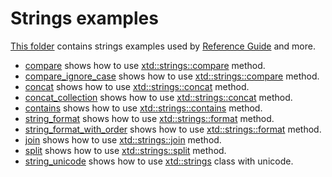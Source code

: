 # Strings examples

[This folder](.) contains strings examples used by [Reference Guide](https://codedocs.xyz/gammasoft71/xtd/) and more.

* [compare](compare/README.md) shows how to use [xtd::strings::compare](../../../src/xtd.core/include/xtd/strings.h) method.
* [compare_ignore_case](compare_ignore_case/README.md) shows how to use [xtd::strings::compare](../../../src/xtd.core/include/xtd/strings.h) method.
* [concat](concat/README.md) shows how to use [xtd::strings::concat](../../../src/xtd.core/include/xtd/strings.h) method.
* [concat_collection](concat_collection/README.md) shows how to use [xtd::strings::concat](../../../src/xtd.core/include/xtd/strings.h) method.
* [contains](contains/README.md) shows how to use [xtd::strings::contains](../../../src/xtd.core/include/xtd/strings.h) method.
* [string_format](string_format/README.md) shows how to use [xtd::strings::format](../../../src/xtd.core/include/xtd/strings.h) method.
* [string_format_with_order](string_format_with_order/README.md) shows how to use [xtd::strings::format](../../../src/xtd.core/include/xtd/strings.h) method.
* [join](join/README.md) shows how to use [xtd::strings::join](../../../src/xtd.core/include/xtd/strings.h) method.
* [split](split/README.md) shows how to use [xtd::strings::split](../../../src/xtd.core/include/xtd/strings.h) method.
* [string_unicode](string_unicode/README.md) shows how to use [xtd::strings](../../../src/xtd.core/include/xtd/strings.h) class with unicode.
